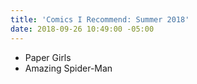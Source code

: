 ```yaml
---
title: 'Comics I Recommend: Summer 2018'
date: 2018-09-26 10:49:00 -05:00
---
```


- Paper Girls
- Amazing Spider-Man